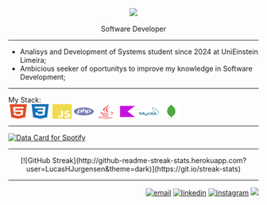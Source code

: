 <div align="center">
 <img src="https://readme-typing-svg.herokuapp.com?font=Jockey+One&weight=300&size=30&pause=1000&color=31F72C&center=true&vCenter=true&repeat=false&width=435&lines=Hi%2C+i'm+Lucas+Jurgensen" />
</div>

<p align="center">
  Software Developer
</p>
<hr />

  - Analisys and Development of Systems student since 2024 at UniEinstein Limeira;
  - Ambicious seeker of oportunitys to improve my knowledge in Software Development;

<hr />

My Stack: <br>
<img align="center" height="30" width="40"  src="https://github.com/devicons/devicon/blob/master/icons/html5/html5-plain.svg">
<img align="center" height="30" width="40"  src="https://github.com/devicons/devicon/blob/master/icons/css3/css3-plain.svg">
<img align="center" height="30" width="40"  src="https://github.com/devicons/devicon/blob/master/icons/javascript/javascript-plain.svg">
<img align="center" height="30" width="40"  src="https://github.com/devicons/devicon/blob/master/icons/php/php-plain.svg">
<img align="center" height="30" width="40"  src="https://github.com/devicons/devicon/blob/master/icons/java/java-plain.svg">
<img align="center" height="30" width="40"  src="https://github.com/devicons/devicon/blob/master/icons/kotlin/kotlin-plain.svg">
<img align="center" height="30" width="40"  src="https://github.com/devicons/devicon/blob/master/icons/mysql/mysql-plain-wordmark.svg">
<img align="center" height="30" width="40"  src="https://github.com/devicons/devicon/blob/master/icons/mongodb/mongodb-plain.svg">

<hr />

<a href="https://data-card-for-spotify.herokuapp.com/card?user_id=21cymh6nfm73n6l2irpwjlycy">
  <img src="https://data-card-for-spotify.herokuapp.com/api/card?user_id=21cymh6nfm73n6l2irpwjlycy" alt="Data Card for Spotify">
</a>

<hr />

<div align="center">
[![GitHub Streak](http://github-readme-streak-stats.herokuapp.com?user=LucasHJurgensen&theme=dark)](https://git.io/streak-stats)
</div>

<hr />

<div align="right">
  <a href="mailto:lucas_jurgensen@hotmail.com"><img src="https://img.icons8.com/color/32/000000/gmail.png" alt="email"/></a>
  <a href="https://www.linkedin.com/in/lucashjurgensen"><img src="https://img.icons8.com/color/32/000000/linkedin.png" alt="linkedin"/></a>
  <a href="https://www.instagram.com/lucas.h.jurgensen"><img src="https://img.icons8.com/color/32/000000/instagram-new.png" alt="instagram"/></a>
  <img src="https://dcbadge.vercel.app/api/shield/325048914661212162?style=flat" />
</div>



